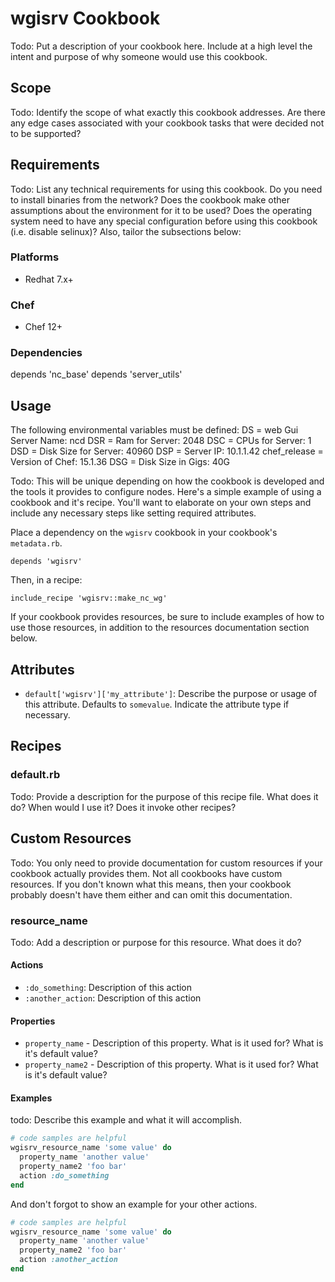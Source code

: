 # wgisrv Cookbook

Todo: Put a description of your cookbook here. Include at a high level the
intent and purpose of why someone would use this cookbook.

## Scope

Todo: Identify the scope of what exactly this cookbook addresses. Are there any
edge cases associated with your cookbook tasks that were decided not to be
supported?

## Requirements

Todo: List any technical requirements for using this cookbook. Do you need to
install binaries from the network? Does the cookbook make other assumptions
about the environment for it to be used? Does the operating system need to have
any special configuration before using this cookbook (i.e. disable selinux)?
Also, tailor the subsections below:

### Platforms

- Redhat 7.x+

### Chef

- Chef 12+

### Dependencies

depends 'nc_base'
depends 'server_utils'

## Usage

The following environmental variables must be defined:
  DS  = web Gui Server Name: ncd
  DSR = Ram for Server: 2048
  DSC = CPUs for Server: 1
  DSD = Disk Size for Server: 40960
  DSP = Server IP: 10.1.1.42
  chef_release = Version of Chef: 15.1.36
  DSG = Disk Size in Gigs: 40G

Todo: This will be unique depending on how the cookbook is developed and the
tools it provides to configure nodes. Here's a simple example of using a
cookbook and it's recipe. You'll want to elaborate on your own steps and include
any necessary steps like setting required attributes.

Place a dependency on the `wgisrv` cookbook in your cookbook's
`metadata.rb`.

```
depends 'wgisrv'
```

Then, in a recipe:

```
include_recipe 'wgisrv::make_nc_wg'
```

If your cookbook provides resources, be sure to include examples of how to use
those resources, in addition to the resources documentation section below.

## Attributes

* `default['wgisrv']['my_attribute']`: Describe the purpose or usage of
  this attribute. Defaults to `somevalue`. Indicate the attribute type if
  necessary.

## Recipes

### default.rb

Todo: Provide a description for the purpose of this recipe file. What does it
do? When would I use it? Does it invoke other recipes?

## Custom Resources

Todo: You only need to provide documentation for custom resources if your
cookbook actually provides them. Not all cookbooks have custom resources. If you
don't known what this means, then your cookbook probably doesn't have them
either and can omit this documentation.

### resource_name

Todo: Add a description or purpose for this resource. What does it do?

#### Actions

* `:do_something`: Description of this action
* `:another_action`: Description of this action

#### Properties

* `property_name` - Description of this property. What is it used for? What is
  it's default value?
* `property_name2` - Description of this property. What is it used for? What is
  it's default value?

#### Examples

todo: Describe this example and what it will accomplish.

```Ruby
# code samples are helpful
wgisrv_resource_name 'some value' do
  property_name 'another value'
  property_name2 'foo bar'
  action :do_something
end
```

And don't forgot to show an example for your other actions.

```Ruby
# code samples are helpful
wgisrv_resource_name 'some value' do
  property_name 'another value'
  property_name2 'foo bar'
  action :another_action
end
```
